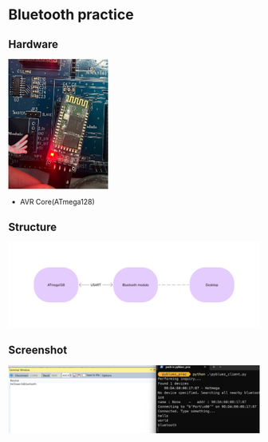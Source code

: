 # Bluetooth practice

## Hardware

<img src="./resources/bluetooth_module.jpg" width=200>

- AVR Core(ATmega128)


## Structure

<img src="./resources/bluetooth_connection.jpg">



## Screenshot
<img src="./resources/bluetooth_test_image.png">